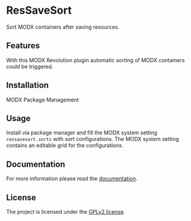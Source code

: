 # ResSaveSort

Sort MODX containers after saving resources.

## Features

With this MODX Revolution plugin automatic sorting of MODX containers could be
triggered.

## Installation

MODX Package Management

## Usage

Install via package manager and fill the MODX system setting `ressavesort.sorts`
with sort configurations. The MODX system setting contains an editable grid for
the configurations.

## Documentation

For more information please read the [documentation](https://jako.github.io/ResSaveSort/).

## License

The project is licensed under the [GPLv2 license](https://github.com/Jako/ResSaveSort/blob/master/core/components/ressavesort/docs/license.md).

